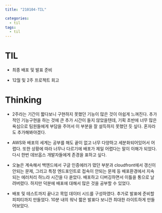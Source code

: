 ```yaml
---
title: "210104-TIL"

categories:
  - til
tags:
  - til
---
```

# TIL
 - 최종 배포 및 발표 준비

 - 12월 및 2주 프로젝트 회고



# Thinking
 - 2주라는 기간이 짧다보니 구현하지 못했던 기능이 많은 것이 아쉽게 느껴진다. 추가적인 기능구현을 하는 것에 큰 추가 시간이 들지 않았을텐데, 기획 초반에 너무 많은 욕심으로 팀원들에게 부담을 주어서 이 부분을 잘 설득하지 못했던 듯 싶다. 혼자라도 추가해봐야겠다.

 - AWS와 배포의 세계는 공부를 해도 끝이 없고 너무 다양하고 세분화되어있어서 어렵다. 또한 상황에 따라 너무나 다르기에 배포가 제일 어렵다는 말이 이해가 되었다. 다시 한번 데브옵스 개발자들에게 존경을 표하고 싶다.

 - 오늘은 계속해서 백엔드에서 구글 인증에러가 떴던 부분과 cloudfront에서 갱신이 안되는 문제, 그리고 특정 엔드포인트로 접속이 안되는 문제 등 배포환경에서 지속되는 에러처리 하느라 시간을 다 쏟았다. 배포하고 디버깅하면서 이틀을 통으로 날려버렸다. 하지만 덕분에 배포에 대해서 많은 것을 공부할 수 있었다.

 - 배포 및 테스트까지 끝나고 목업 데이터 시드를 구성하였다. 추가로 발표에 준비할 피피티까지 만들었다. 10분 내의 워낙 짧은 발표다 보니깐 최대한 라이트하게 만들어보았다. 